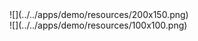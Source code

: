 <article class="demo">

<aside class="demo">![](../../apps/demo/resources/200x150.png) <script>Dom.imageZoom(Dom.get('imageZoom1'));</script> </aside>

<aside class="demo">![](../../apps/demo/resources/100x100.png) <script>Dom.imageZoom(Dom.get('imageZoom2'), function(url){ return "../../apps/demo/resources/200x150.png"; });</script> </aside>

</article>